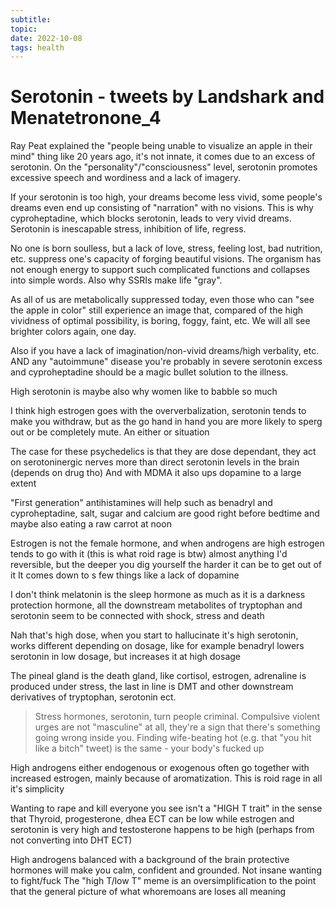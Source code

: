 ```yaml
---
subtitle:
topic:
date: 2022-10-08
tags: health
---
```


# Serotonin - tweets by Landshark and Menatetronone_4

Ray Peat explained the "people being unable to visualize an apple in their mind" thing like 20 years ago, it's not innate, it comes due to an excess of serotonin. On the "personality"/"consciousness" level, serotonin promotes excessive speech and wordiness and a lack of imagery.

If your serotonin is too high, your dreams become less vivid, some people's dreams even end up consisting of "narration" with no visions. This is why cyproheptadine, which blocks serotonin, leads to very vivid dreams. Serotonin is inescapable stress, inhibition of life, regress.

No one is born soulless, but a lack of love, stress, feeling lost, bad nutrition, etc. suppress one's capacity of forging beautiful visions. The organism has not enough energy to support such complicated functions and collapses into simple words. Also why SSRIs make life "gray".

As all of us are metabolically suppressed today, even those who can "see the apple in color" still experience an image that, compared of the high vividness of optimal possibility, is boring, foggy, faint, etc. We will all see brighter colors again, one day.

Also if you have a lack of imagination/non-vivid dreams/high verbality, etc. AND any "autoimmune" disease you're probably in severe serotonin excess and cyproheptadine should be a magic bullet solution to the illness.

High serotonin is maybe also why women like to babble so much

I think high estrogen goes with the oververbalization, serotonin tends to make you withdraw, but as the go hand in hand you are more likely to sperg out or be completely mute. An either or situation

The case for these psychedelics is that they are dose dependant, they act on serotoninergic nerves more than direct serotonin levels in the brain (depends on drug tho)
And with MDMA it also ups dopamine to a large extent

"First generation" antihistamines will help such as benadryl and cyproheptadine, salt, sugar and calcium are good right before bedtime and maybe also eating a raw carrot at noon

Estrogen is not the female hormone, and when androgens are high estrogen tends to go with it (this is what roid rage is btw) almost anything I'd reversible, but the deeper you dig yourself the harder it can be to get out of it
It comes down to s few things like a lack of dopamine

I don't think melatonin is the sleep hormone as much as it is a darkness protection hormone, all the downstream metabolites of tryptophan and serotonin seem to be connected with shock, stress and death

Nah that's high dose, when you start to hallucinate it's high serotonin, works different depending on dosage, like for example benadryl lowers serotonin in low dosage, but increases it at high dosage

The pineal gland is the death gland, like cortisol, estrogen, adrenaline is produced under stress, the last in line is DMT and other downstream derivatives of tryptophan, serotonin ect.

>Stress hormones, serotonin, turn people criminal. Compulsive violent urges are not "masculine" at all, they're a sign that there's something going wrong inside you. Finding wife-beating hot (e.g. that "you hit like a bitch" tweet) is the same - your body's fucked up

High androgens either endogenous or exogenous often go together with increased estrogen, mainly because of aromatization. This is roid rage in all it's simplicity

Wanting to rape and kill everyone you see isn't a "HIGH T trait" in the sense that Thyroid, progesterone, dhea ECT can be low while estrogen and serotonin is very high and testosterone happens to be high (perhaps from not converting into DHT ECT)

High androgens balanced with a background of the brain protective hormones will make you calm, confident and grounded. Not insane wanting to fight/fuck
The "high T/low T" meme is an oversimplification to the point that the general picture of what whoremoans are loses all meaning